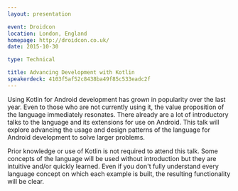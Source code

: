 ```yaml
---
layout: presentation

event: Droidcon
location: London, England
homepage: http://droidcon.co.uk/
date: 2015-10-30

type: Technical

title: Advancing Development with Kotlin
speakerdeck: 4103f5af52c8438ba49f85c533eadc2f
---
```


Using Kotlin for Android development has grown in popularity over the last year. Even to those who are not currently using it, the value proposition of the language immediately resonates. There already are a lot of introductory talks to the language and its extensions for use on Android. This talk will explore advancing the usage and design patterns of the language for Android development to solve larger problems.

Prior knowledge or use of Kotlin is not required to attend this talk. Some concepts of the language will be used without introduction but they are intuitive and/or quickly learned. Even if you don't fully understand every language concept on which each example is built, the resulting functionality will be clear.
